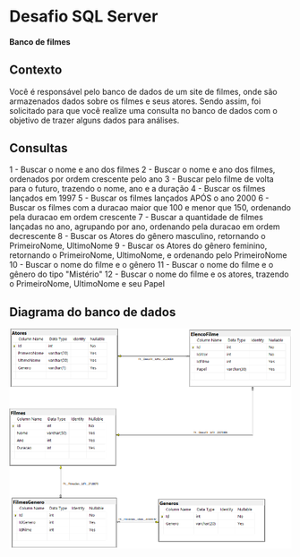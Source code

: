# Desafio SQL Server
#### Banco de filmes

## Contexto
Você é responsável pelo banco de dados de um site de filmes, onde são armazenados dados sobre os filmes e seus atores. Sendo assim, foi solicitado para que você realize uma consulta no banco de dados com o objetivo de trazer alguns dados para análises.


## Consultas

1 - Buscar o nome e ano dos filmes
2 - Buscar o nome e ano dos filmes, ordenados por ordem crescente pelo ano
3 - Buscar pelo filme de volta para o futuro, trazendo o nome, ano e a duração
4 - Buscar os filmes lançados em 1997
5 - Buscar os filmes lançados APÓS o ano 2000
6 - Buscar os filmes com a duracao maior que 100 e menor que 150, ordenando pela duracao em ordem crescente
7 - Buscar a quantidade de filmes lançadas no ano, agrupando por ano, ordenando pela duracao em ordem decrescente
8 - Buscar os Atores do gênero masculino, retornando o PrimeiroNome, UltimoNome
9 - Buscar os Atores do gênero feminino, retornando o PrimeiroNome, UltimoNome, e ordenando pelo PrimeiroNome
10 - Buscar o nome do filme e o gênero
11 - Buscar o nome do filme e o gênero do tipo "Mistério"
12 - Buscar o nome do filme e os atores, trazendo o PrimeiroNome, UltimoNome e seu Papel


## Diagrama do banco de dados
![Diagrama banco de dados](assets/diagrama.png)



